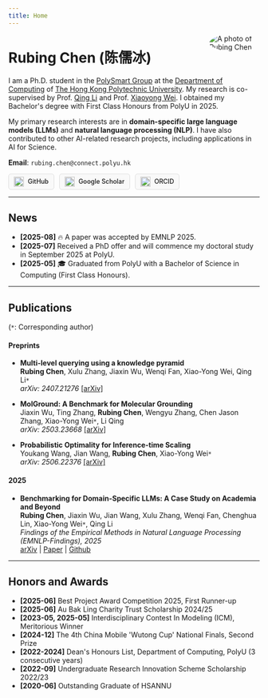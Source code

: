 ```yaml
---
title: Home
---
```


<!-- my image crashed, please fix -->
<img src="/images/selfie_square.jpg" alt="A photo of Rubing Chen" style="max-width:20%; min-width:40px; float:right; ; border-radius:50%; margin: 0 0 1em 1em;"/>

# Rubing Chen (陈儒冰)


I am a Ph.D. student in the [PolySmart Group](https://www.polyu.edu.hk/comp/polysmart/) at the [Department of Computing](https://www.polyu.edu.hk/comp/) of [The Hong Kong Polytechnic University](https://www.polyu.edu.hk/). My research is co-supervised by Prof. [Qing Li](https://www.polyu.edu.hk/comp/people/academic-staff/prof-li-qing/) and Prof. [Xiaoyong Wei](https://www.polyu.edu.hk/comp/people/academic-staff/dr-wei-xiaoyong/). I obtained my Bachelor's degree with First Class Honours from PolyU in 2025.

My primary research interests are in **domain-specific large language models (LLMs)** and **natural language processing (NLP)**. I have also contributed to other AI-related research projects, including applications in AI for Science.


**Email**: `rubing.chen@connect.polyu.hk`
<!-- Icon Links Block -->
<div style="margin-top: 1em; display: flex; flex-wrap: wrap; gap: 10px;">
    <!-- GitHub -->
    <a href="https://github.com/Anya-RB-Chen" target="_blank" rel="noopener noreferrer" style="display: inline-flex; align-items: center; padding: 5px 10px; border: 1px solid #ddd; border-radius: 5px; text-decoration: none; color: inherit; background-color: #f9f9f9;">
        <img src="https://cdn.simpleicons.org/github/000" alt="GitHub Logo" style="height: 20px; margin-right: 8px;">
        <span style="font-size: 0.9em; font-weight: 500;">GitHub</span>
    </a>
    <!-- Google Scholar -->
    <a href="https://scholar.google.com/citations?user=lEjqi_MAAAAJ&hl=en" target="_blank" rel="noopener noreferrer" style="display: inline-flex; align-items: center; padding: 5px 10px; border: 1px solid #ddd; border-radius: 5px; text-decoration: none; color: inherit; background-color: #f9f9f9;">
        <img src="https://cdn.simpleicons.org/googlescholar/4285F4" alt="Google Scholar Logo" style="height: 20px; margin-right: 8px;">
        <span style="font-size: 0.9em; font-weight: 500;">Google Scholar</span>
    </a>
    <!-- ORCID -->
    <a href="https://orcid.org/my-orcid?orcid=0009-0006-6975-7134" target="_blank" rel="noopener noreferrer" style="display: inline-flex; align-items: center; padding: 5px 10px; border: 1px solid #ddd; border-radius: 5px; text-decoration: none; color: inherit; background-color: #f9f9f9;">
        <img src="https://cdn.simpleicons.org/orcid/A6CE39" alt="ORCID Logo" style="height: 20px; margin-right: 8px;">
        <span style="font-size: 0.9em; font-weight: 500;">ORCID</span>
    </a>
</div>

---

## News

-   **[2025-08]** 🔥 A paper was accepted by EMNLP 2025.
-   **[2025-07]** Received a PhD offer and will commence my doctoral study in September 2025 at PolyU.
-   **[2025-05]** 🎓 Graduated from PolyU with a Bachelor of Science in Computing (First Class Honours).


---

## Publications
(`*`: Corresponding author)

#### Preprints
-   **Multi-level querying using a knowledge pyramid**<br>
    **Rubing Chen**, Xulu Zhang, Jiaxin Wu, Wenqi Fan, Xiao-Yong Wei, Qing Li`*`<br>
    *arXiv: 2407.21276* [[arXiv]](https://arxiv.org/abs/2407.21276)

-   **MolGround: A Benchmark for Molecular Grounding**<br>
    Jiaxin Wu, Ting Zhang, **Rubing Chen**, Wengyu Zhang, Chen Jason Zhang, Xiao-Yong Wei`*`, Li Qing<br>
    *arXiv: 2503.23668* [[arXiv]](https://arxiv.org/abs/2503.23668)

-   **Probabilistic Optimality for Inference-time Scaling**<br>
    Youkang Wang, Jian Wang, **Rubing Chen**, Xiao-Yong Wei`*`<br>
    *arXiv: 2506.22376* [[arXiv]](https://arxiv.org/abs/2506.22376)

#### 2025
-   **Benchmarking for Domain-Specific LLMs: A Case Study on Academia and Beyond**<br>
    **Rubing Chen**, Jiaxin Wu, Jian Wang, Xulu Zhang, Wenqi Fan, Chenghua Lin, Xiao-Yong Wei`*`, Qing Li<br>
    *Findings of the Empirical Methods in Natural Language Processing (EMNLP-Findings), 2025*<br>
    [arXiv](https://arxiv.org/abs/2508.07353) | [Paper]() | [Github]()


---

## Honors and Awards

-   **[2025-06]** Best Project Award Competition 2025, First Runner-up
-   **[2025-06]** Au Bak Ling Charity Trust Scholarship 2024/25
-   **[2023-05, 2025-05]** Interdisciplinary Contest In Modeling (ICM), Meritorious Winner
-   **[2024-12]** The 4th China Mobile 'Wutong Cup' National Finals, Second Prize
-   **[2022-2024]** Dean's Honours List, Department of Computing, PolyU (3 consecutive years)
-   **[2022-09]** Undergraduate Research Innovation Scheme Scholarship 2022/23
-   **[2020-06]** Outstanding Graduate of HSANNU